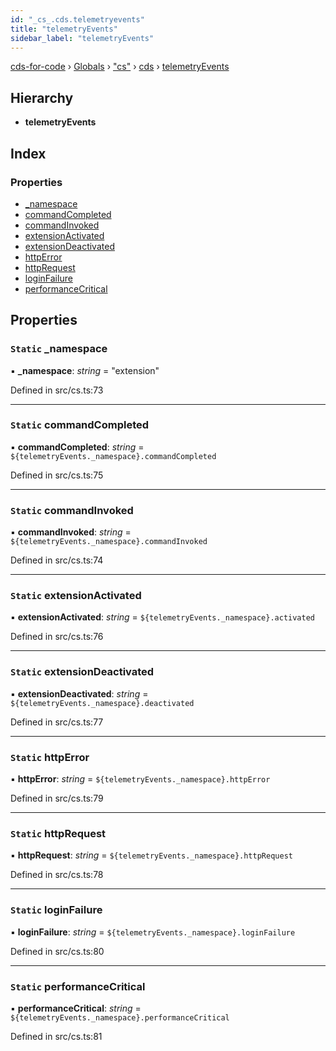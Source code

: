 ```yaml
---
id: "_cs_.cds.telemetryevents"
title: "telemetryEvents"
sidebar_label: "telemetryEvents"
---
```


[cds-for-code](../index.md) › [Globals](../globals.md) › ["cs"](../modules/_cs_.md) › [cds](../modules/_cs_.cds.md) › [telemetryEvents](_cs_.cds.telemetryevents.md)

## Hierarchy

* **telemetryEvents**

## Index

### Properties

* [_namespace](_cs_.cds.telemetryevents.md#static-_namespace)
* [commandCompleted](_cs_.cds.telemetryevents.md#static-commandcompleted)
* [commandInvoked](_cs_.cds.telemetryevents.md#static-commandinvoked)
* [extensionActivated](_cs_.cds.telemetryevents.md#static-extensionactivated)
* [extensionDeactivated](_cs_.cds.telemetryevents.md#static-extensiondeactivated)
* [httpError](_cs_.cds.telemetryevents.md#static-httperror)
* [httpRequest](_cs_.cds.telemetryevents.md#static-httprequest)
* [loginFailure](_cs_.cds.telemetryevents.md#static-loginfailure)
* [performanceCritical](_cs_.cds.telemetryevents.md#static-performancecritical)

## Properties

### `Static` _namespace

▪ **_namespace**: *string* = "extension"

Defined in src/cs.ts:73

___

### `Static` commandCompleted

▪ **commandCompleted**: *string* = `${telemetryEvents._namespace}.commandCompleted`

Defined in src/cs.ts:75

___

### `Static` commandInvoked

▪ **commandInvoked**: *string* = `${telemetryEvents._namespace}.commandInvoked`

Defined in src/cs.ts:74

___

### `Static` extensionActivated

▪ **extensionActivated**: *string* = `${telemetryEvents._namespace}.activated`

Defined in src/cs.ts:76

___

### `Static` extensionDeactivated

▪ **extensionDeactivated**: *string* = `${telemetryEvents._namespace}.deactivated`

Defined in src/cs.ts:77

___

### `Static` httpError

▪ **httpError**: *string* = `${telemetryEvents._namespace}.httpError`

Defined in src/cs.ts:79

___

### `Static` httpRequest

▪ **httpRequest**: *string* = `${telemetryEvents._namespace}.httpRequest`

Defined in src/cs.ts:78

___

### `Static` loginFailure

▪ **loginFailure**: *string* = `${telemetryEvents._namespace}.loginFailure`

Defined in src/cs.ts:80

___

### `Static` performanceCritical

▪ **performanceCritical**: *string* = `${telemetryEvents._namespace}.performanceCritical`

Defined in src/cs.ts:81
